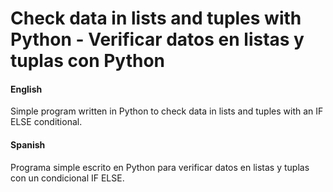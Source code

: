 # Check data in lists and tuples with Python - Verificar datos en listas y tuplas con Python

#### English
Simple program written in Python to check data in lists and tuples with an IF ELSE conditional.

#### Spanish
Programa simple escrito en Python para verificar datos en listas y tuplas con un condicional IF ELSE.


